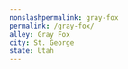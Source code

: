 ```yaml
---
﻿nonslashpermalink: gray-fox
permalink: /gray-fox/
alley: Gray Fox
city: St. George
state: Utah
---
```

